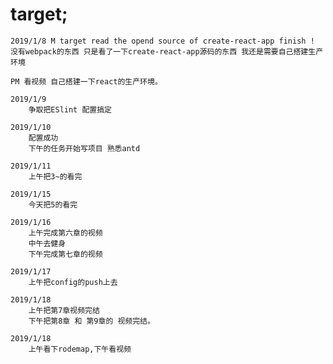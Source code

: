 # target;
	2019/1/8 M target read the opend source of create-react-app finish !
	没有webpack的东西 只是看了一下create-react-app源码的东西 我还是需要自己搭建生产环境 

	PM 看视频 自己搭建一下react的生产环境。  

	2019/1/9 
		争取把ESlint 配置搞定 

	2019/1/10
		配置成功 
		下午的任务开始写项目 熟悉antd

	2019/1/11
		上午把3~的看完
		
	2019/1/15
		今天把5的看完

	2019/1/16
		上午完成第六章的视频
		中午去健身
		下午完成第七章的视频

	2019/1/17
		上午把config的push上去

	2019/1/18
		上午把第7章视频完结
		下午把第8章 和 第9章的 视频完结。

	2019/1/18
		上午看下rodemap,下午看视频
	